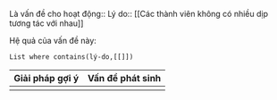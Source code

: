 Là vấn đề cho hoạt động:: 
Lý do:: [[Các thành viên không có nhiều dịp tương tác với nhau]]

Hệ quả của vấn đề này:
```dataview
List where contains(lý-do,[[]])
```

| Giải pháp gợi ý | Vấn đề phát sinh |
| --------------- | ---------------- |
|                 |                  |

 

